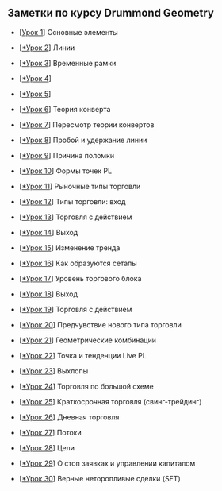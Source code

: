 Заметки по курсу Drummond Geometry
---

* <p>[<a href="http://ragve.ru">Урок 1</a>]      Основные элементы </p>
* <p>[<a href="http://ragve.ru">*Урок 2</a>]     Линии </p>
* <p>[<a href="http://ragve.ru">*Урок 3</a>]      Временные рамки </p>
* <p>[<a href="http://ragve.ru">*Урок 4</a>]      </p>
* <p>[<a href="http://ragve.ru">*Урок 5</a>]      </p>
* <p>[<a href="http://ragve.ru">*Урок 6</a>]      Теория конверта</p>
* <p>[<a href="http://ragve.ru">*Урок 7</a>]      Пересмотр теории конвертов </p>
* <p>[<a href="http://ragve.ru">*Урок 8</a>]      Пробой и удержание линии </p>
* <p>[<a href="http://ragve.ru">*Урок 9</a>]      Причина поломки </p>
* <p>[<a href="http://ragve.ru">*Урок 10</a>]     Формы точек PL  </p>
* <p>[<a href="http://ragve.ru">*Урок 11</a>]     Рыночные типы торговли   </p>
* <p>[<a href="http://ragve.ru">*Урок 12</a>]     Типы торговли: вход  </p>
* <p>[<a href="http://ragve.ru">*Урок 13</a>]     Торговля с действием  </p>
* <p>[<a href="http://ragve.ru">*Урок 14</a>]     Выход  </p>
* <p>[<a href="http://ragve.ru">*Урок 15</a>]     Изменение тренда  </p>
* <p>[<a href="http://ragve.ru">*Урок 16</a>]     Как образуются сетапы </p>
* <p>[<a href="http://ragve.ru">*Урок 17</a>]     Уровень торгового блока </p>
* <p>[<a href="http://ragve.ru">*Урок 18</a>]     Выход </p>
* <p>[<a href="http://ragve.ru">*Урок 19</a>]     Торговля с действием </p>
* <p>[<a href="http://ragve.ru">*Урок 20</a>]     Предчувствие нового типа торговли </p>
* <p>[<a href="http://ragve.ru">*Урок 21</a>]     Геометрические комбинации </p>
* <p>[<a href="http://ragve.ru">*Урок 22</a>]     Точка и тенденции Live PL </p>
* <p>[<a href="http://ragve.ru">*Урок 23</a>]     Выхлопы  </p>
* <p>[<a href="http://ragve.ru">*Урок 24</a>]     Торговля по большой схеме  </p>
* <p>[<a href="http://ragve.ru">*Урок 25</a>]     Краткосрочная торговля (свинг-трейдинг)  </p>
* <p>[<a href="http://ragve.ru">*Урок 26</a>]     Дневная торговля  </p>
* <p>[<a href="http://ragve.ru">*Урок 27</a>]     Потоки  </p>
* <p>[<a href="http://ragve.ru">*Урок 28</a>]     Цели </p>
* <p>[<a href="http://ragve.ru">*Урок 29</a>]     О стоп заявках и управлении капиталом </p>
* <p>[<a href="http://ragve.ru">*Урок 30</a>]     Верные неторопливые сделки (SFT) </p>










